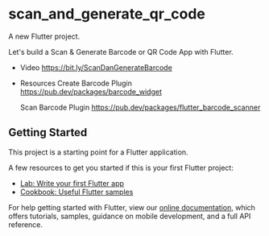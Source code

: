 # scan_and_generate_qr_code

A new Flutter project.

Let's build a Scan &  Generate Barcode or QR Code App with Flutter.

- Video
   https://bit.ly/ScanDanGenerateBarcode

- Resources
     Create Barcode Plugin
     https://pub.dev/packages/barcode_widget
  
     Scan Barcode Plugin
     https://pub.dev/packages/flutter_barcode_scanner


## Getting Started

This project is a starting point for a Flutter application.

A few resources to get you started if this is your first Flutter project:

- [Lab: Write your first Flutter app](https://flutter.dev/docs/get-started/codelab)
- [Cookbook: Useful Flutter samples](https://flutter.dev/docs/cookbook)

For help getting started with Flutter, view our
[online documentation](https://flutter.dev/docs), which offers tutorials,
samples, guidance on mobile development, and a full API reference.
